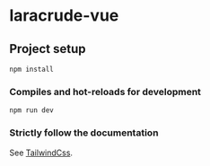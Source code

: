 # laracrude-vue

## Project setup
```
npm install
```

### Compiles and hot-reloads for development
```
npm run dev
```
### Strictly follow the documentation
See [TailwindCss](https://tailwindcss.com/docs/guides/vue-3-vite).
